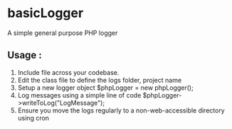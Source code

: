 # basicLogger
A simple general purpose PHP logger

## Usage : 

1. Include file across your codebase. 
2. Edit the class file to define the logs folder, project name
3. Setup a new logger object
	$phpLogger = new phpLogger();
4. Log messages using a simple line of code
	$phpLogger->writeToLog("LogMessage");
5. Ensure you move the logs regularly to a non-web-accessible directory using cron
